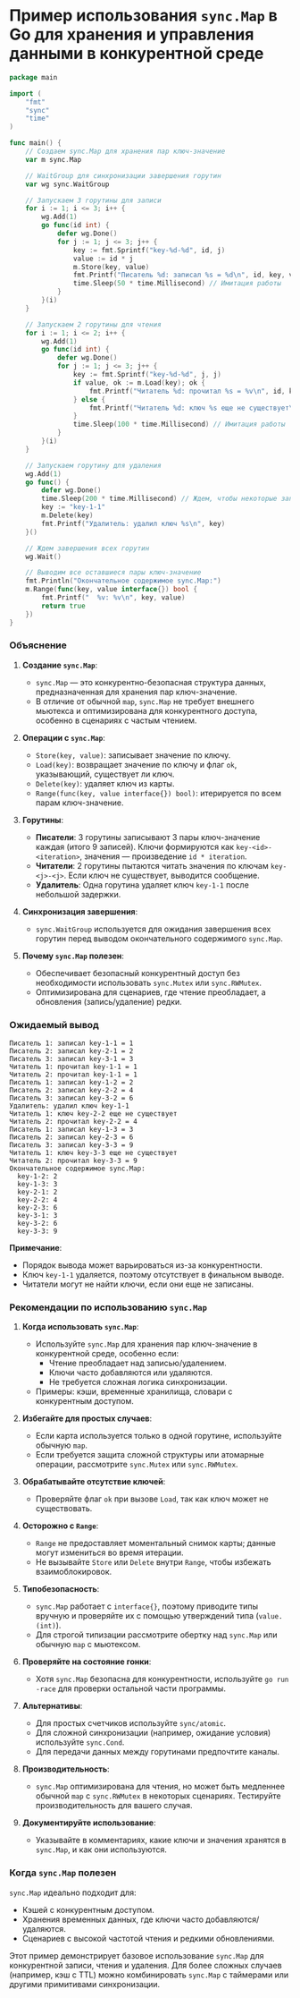 # Пример использования `sync.Map` в Go для хранения и управления данными в конкурентной среде
```go
package main

import (
	"fmt"
	"sync"
	"time"
)

func main() {
	// Создаем sync.Map для хранения пар ключ-значение
	var m sync.Map

	// WaitGroup для синхронизации завершения горутин
	var wg sync.WaitGroup

	// Запускаем 3 горутины для записи
	for i := 1; i <= 3; i++ {
		wg.Add(1)
		go func(id int) {
			defer wg.Done()
			for j := 1; j <= 3; j++ {
				key := fmt.Sprintf("key-%d-%d", id, j)
				value := id * j
				m.Store(key, value)
				fmt.Printf("Писатель %d: записал %s = %d\n", id, key, value)
				time.Sleep(50 * time.Millisecond) // Имитация работы
			}
		}(i)
	}

	// Запускаем 2 горутины для чтения
	for i := 1; i <= 2; i++ {
		wg.Add(1)
		go func(id int) {
			defer wg.Done()
			for j := 1; j <= 3; j++ {
				key := fmt.Sprintf("key-%d-%d", j, j)
				if value, ok := m.Load(key); ok {
					fmt.Printf("Читатель %d: прочитал %s = %v\n", id, key, value)
				} else {
					fmt.Printf("Читатель %d: ключ %s еще не существует\n", id, key)
				}
				time.Sleep(100 * time.Millisecond) // Имитация работы
			}
		}(i)
	}

	// Запускаем горутину для удаления
	wg.Add(1)
	go func() {
		defer wg.Done()
		time.Sleep(200 * time.Millisecond) // Ждем, чтобы некоторые записи произошли
		key := "key-1-1"
		m.Delete(key)
		fmt.Printf("Удалитель: удалил ключ %s\n", key)
	}()

	// Ждем завершения всех горутин
	wg.Wait()

	// Выводим все оставшиеся пары ключ-значение
	fmt.Println("Окончательное содержимое sync.Map:")
	m.Range(func(key, value interface{}) bool {
		fmt.Printf("  %v: %v\n", key, value)
		return true
	})
}
```

### Объяснение

1. **Создание `sync.Map`**:
   - `sync.Map` — это конкурентно-безопасная структура данных, предназначенная для хранения пар ключ-значение.
   - В отличие от обычной `map`, `sync.Map` не требует внешнего мьютекса и оптимизирована для конкурентного доступа, особенно в сценариях с частым чтением.

2. **Операции с `sync.Map`**:
   - `Store(key, value)`: записывает значение по ключу.
   - `Load(key)`: возвращает значение по ключу и флаг `ok`, указывающий, существует ли ключ.
   - `Delete(key)`: удаляет ключ из карты.
   - `Range(func(key, value interface{}) bool)`: итерируется по всем парам ключ-значение.

3. **Горутины**:
   - **Писатели**: 3 горутины записывают 3 пары ключ-значение каждая (итого 9 записей). Ключи формируются как `key-<id>-<iteration>`, значения — произведение `id * iteration`.
   - **Читатели**: 2 горутины пытаются читать значения по ключам `key-<j>-<j>`. Если ключ не существует, выводится сообщение.
   - **Удалитель**: Одна горутина удаляет ключ `key-1-1` после небольшой задержки.

4. **Синхронизация завершения**:
   - `sync.WaitGroup` используется для ожидания завершения всех горутин перед выводом окончательного содержимого `sync.Map`.

5. **Почему `sync.Map` полезен**:
   - Обеспечивает безопасный конкурентный доступ без необходимости использовать `sync.Mutex` или `sync.RWMutex`.
   - Оптимизирована для сценариев, где чтение преобладает, а обновления (запись/удаление) редки.

### Ожидаемый вывод

```
Писатель 1: записал key-1-1 = 1
Писатель 2: записал key-2-1 = 2
Писатель 3: записал key-3-1 = 3
Читатель 1: прочитал key-1-1 = 1
Читатель 2: прочитал key-1-1 = 1
Писатель 1: записал key-1-2 = 2
Писатель 2: записал key-2-2 = 4
Писатель 3: записал key-3-2 = 6
Удалитель: удалил ключ key-1-1
Читатель 1: ключ key-2-2 еще не существует
Читатель 2: прочитал key-2-2 = 4
Писатель 1: записал key-1-3 = 3
Писатель 2: записал key-2-3 = 6
Писатель 3: записал key-3-3 = 9
Читатель 1: ключ key-3-3 еще не существует
Читатель 2: прочитал key-3-3 = 9
Окончательное содержимое sync.Map:
  key-1-2: 2
  key-1-3: 3
  key-2-1: 2
  key-2-2: 4
  key-2-3: 6
  key-3-1: 3
  key-3-2: 6
  key-3-3: 9
```

**Примечание**:
- Порядок вывода может варьироваться из-за конкурентности.
- Ключ `key-1-1` удаляется, поэтому отсутствует в финальном выводе.
- Читатели могут не найти ключи, если они еще не записаны.

### Рекомендации по использованию `sync.Map`

1. **Когда использовать `sync.Map`**:
   - Используйте `sync.Map` для хранения пар ключ-значение в конкурентной среде, особенно если:
      - Чтение преобладает над записью/удалением.
      - Ключи часто добавляются или удаляются.
      - Не требуется сложная логика синхронизации.
   - Примеры: кэши, временные хранилища, словари с конкурентным доступом.

2. **Избегайте для простых случаев**:
   - Если карта используется только в одной горутине, используйте обычную `map`.
   - Если требуется защита сложной структуры или атомарные операции, рассмотрите `sync.Mutex` или `sync.RWMutex`.

3. **Обрабатывайте отсутствие ключей**:
   - Проверяйте флаг `ok` при вызове `Load`, так как ключ может не существовать.

4. **Осторожно с `Range`**:
   - `Range` не предоставляет моментальный снимок карты; данные могут измениться во время итерации.
   - Не вызывайте `Store` или `Delete` внутри `Range`, чтобы избежать взаимоблокировок.

5. **Типобезопасность**:
   - `sync.Map` работает с `interface{}`, поэтому приводите типы вручную и проверяйте их с помощью утверждений типа (`value.(int)`).
   - Для строгой типизации рассмотрите обертку над `sync.Map` или обычную `map` с мьютексом.

6. **Проверяйте на состояние гонки**:
   - Хотя `sync.Map` безопасна для конкурентности, используйте `go run -race` для проверки остальной части программы.

7. **Альтернативы**:
   - Для простых счетчиков используйте `sync/atomic`.
   - Для сложной синхронизации (например, ожидание условия) используйте `sync.Cond`.
   - Для передачи данных между горутинами предпочтите каналы.

8. **Производительность**:
   - `sync.Map` оптимизирована для чтения, но может быть медленнее обычной `map` с `sync.RWMutex` в некоторых сценариях. Тестируйте производительность для вашего случая.

9. **Документируйте использование**:
   - Указывайте в комментариях, какие ключи и значения хранятся в `sync.Map`, и как они используются.

### Когда `sync.Map` полезен
`sync.Map` идеально подходит для:
- Кэшей с конкурентным доступом.
- Хранения временных данных, где ключи часто добавляются/удаляются.
- Сценариев с высокой частотой чтения и редкими обновлениями.

Этот пример демонстрирует базовое использование `sync.Map` для конкурентной записи, чтения и удаления. Для более сложных случаев (например, кэш с TTL) можно комбинировать `sync.Map` с таймерами или другими примитивами синхронизации.